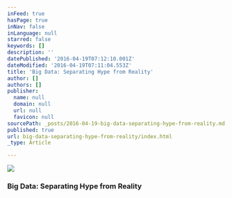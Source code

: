 ```yaml
---
inFeed: true
hasPage: true
inNav: false
inLanguage: null
starred: false
keywords: []
description: ''
datePublished: '2016-04-19T07:12:10.001Z'
dateModified: '2016-04-19T07:11:04.553Z'
title: 'Big Data: Separating Hype from Reality'
author: []
authors: []
publisher:
  name: null
  domain: null
  url: null
  favicon: null
sourcePath: _posts/2016-04-19-big-data-separating-hype-from-reality.md
published: true
url: big-data-separating-hype-from-reality/index.html
_type: Article

---
```

![](https://the-grid-user-content.s3-us-west-2.amazonaws.com/14fe6047-f6e8-4fd2-83ac-dc31052e2670.png)

### Big Data: Separating Hype from Reality